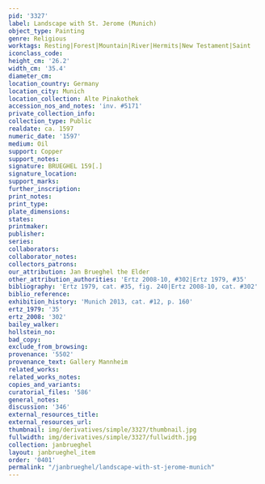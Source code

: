 ```yaml
---
pid: '3327'
label: Landscape with St. Jerome (Munich)
object_type: Painting
genre: Religious
worktags: Resting|Forest|Mountain|River|Hermits|New Testament|Saint
iconclass_code:
height_cm: '26.2'
width_cm: '35.4'
diameter_cm:
location_country: Germany
location_city: Munich
location_collection: Alte Pinakothek
accession_nos_and_notes: 'inv. #5171'
private_collection_info:
collection_type: Public
realdate: ca. 1597
numeric_date: '1597'
medium: Oil
support: Copper
support_notes:
signature: BRUEGHEL 159[.]
signature_location:
support_marks:
further_inscription:
print_notes:
print_type:
plate_dimensions:
states:
printmaker:
publisher:
series:
collaborators:
collaborator_notes:
collectors_patrons:
our_attribution: Jan Brueghel the Elder
other_attribution_authorities: 'Ertz 2008-10, #302|Ertz 1979, #35'
bibliography: 'Ertz 1979, cat. #35, fig. 240|Ertz 2008-10, cat. #302'
biblio_reference:
exhibition_history: 'Munich 2013, cat. #12, p. 160'
ertz_1979: '35'
ertz_2008: '302'
bailey_walker:
hollstein_no:
bad_copy:
exclude_from_browsing:
provenance: '5502'
provenance_text: Gallery Mannheim
related_works:
related_works_notes:
copies_and_variants:
curatorial_files: '586'
general_notes:
discussion: '346'
external_resources_title:
external_resources_url:
thumbnail: img/derivatives/simple/3327/thumbnail.jpg
fullwidth: img/derivatives/simple/3327/fullwidth.jpg
collection: janbrueghel
layout: janbrueghel_item
order: '0401'
permalink: "/janbrueghel/landscape-with-st-jerome-munich"
---
```


